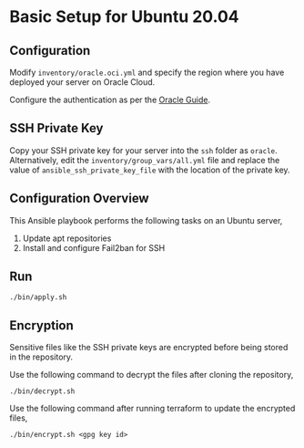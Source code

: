 # Basic Setup for Ubuntu 20.04

## Configuration

Modify `inventory/oracle.oci.yml` and specify the region where you have deployed your server on Oracle Cloud.

Configure the authentication as per the [Oracle Guide](https://docs.oracle.com/en-us/iaas/Content/API/Concepts/sdkconfig.htm#SDK_and_CLI_Configuration_File).

## SSH Private Key

Copy your SSH private key for your server into the `ssh` folder as `oracle`. Alternatively, edit the `inventory/group_vars/all.yml` file and replace the value of `ansible_ssh_private_key_file` with the location of the private key.

## Configuration Overview

This Ansible playbook performs the following tasks on an Ubuntu server,

1. Update apt repositories
2. Install and configure Fail2ban for SSH

## Run

```
./bin/apply.sh
```

## Encryption

Sensitive files like the SSH private keys are encrypted before being stored in the repository.

Use the following command to decrypt the files after cloning the repository,

```
./bin/decrypt.sh
```

Use the following command after running terraform to update the encrypted files,

```
./bin/encrypt.sh <gpg key id>
```
